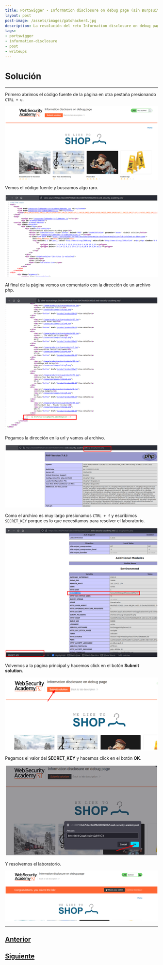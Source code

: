 ```yaml
---
title: PortSwigger - Information disclosure on debug page (sin Burpsuite).
layout: post
post-image: /assets/images/gatohacker4.jpg 
description: La resolución del reto Information disclosure on debug page.
tags:
- portswigger
- information-disclosure
- post
- writeups
---
```

# Solución
---

Primero abrimos el código fuente de la página en otra pestaña presionando `CTRL + u`.

![](/assets/images/images-portswigger-id/lab2-1.png)

Vemos el código fuente y buscamos algo raro.

![](/assets/images/images-portswigger-id/lab2-2.png)

Al final de la página vemos un comentario con la dirección de un archivo php.

![](/assets/images/images-portswigger-id/lab2-3.png)

Pegamos la dirección en la url y vamos al archivo.

![](/assets/images/images-portswigger-id/lab2-4.png)

Como el archivo es muy largo presionamos `CTRL + f` y escribimos `SECRET_KEY` porque es lo que necesitamos para resolver el laboratorio.

![](/assets/images/images-portswigger-id/lab2-5.png)

Volvemos a la página principal y hacemos click en el botón **Submit solution**.

![](/assets/images/images-portswigger-id/lab2-6.png)

Pegamos el valor del **SECRET_KEY** y hacemos click en el botón **OK**.

![](/assets/images/images-portswigger-id/lab2-7.png)

Y resolvemos el laboratorio.

![](/assets/images/images-portswigger-id/lab2-8.png)

---

## [Anterior](/blog/Information-disclosure-in-error-messages)
## [Siguiente](/blog/Source-code-disclosure-via-backup-files)